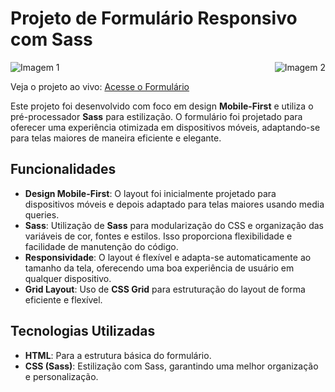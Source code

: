 # Projeto de Formulário Responsivo com Sass

<div style="display: flex; justify-content: space-between;">
  <img src="https://github.com/user-attachments/assets/016f72c6-9a16-4870-ba6e-859ee0c70f40" alt="Imagem 1" style="max-width: 40%;"/>
  <img src="https://github.com/user-attachments/assets/49b3427d-be89-461f-ab62-b47d727fc9ae" alt="Imagem 2" style="max-width: 40%;"/>
</div>


Veja o projeto ao vivo: [Acesse o Formulário](https://devrafcks.github.io/Mobile-first---form/)

Este projeto foi desenvolvido com foco em design **Mobile-First** e utiliza o pré-processador **Sass** para estilização. O formulário foi projetado para oferecer uma experiência otimizada em dispositivos móveis, adaptando-se para telas maiores de maneira eficiente e elegante.

## Funcionalidades

- **Design Mobile-First**: O layout foi inicialmente projetado para dispositivos móveis e depois adaptado para telas maiores usando media queries.
- **Sass**: Utilização de **Sass** para modularização do CSS e organização das variáveis de cor, fontes e estilos. Isso proporciona flexibilidade e facilidade de manutenção do código.
- **Responsividade**: O layout é flexível e adapta-se automaticamente ao tamanho da tela, oferecendo uma boa experiência de usuário em qualquer dispositivo.
- **Grid Layout**: Uso de **CSS Grid** para estruturação do layout de forma eficiente e flexível.

## Tecnologias Utilizadas

- **HTML**: Para a estrutura básica do formulário.
- **CSS (Sass)**: Estilização com Sass, garantindo uma melhor organização e personalização.
